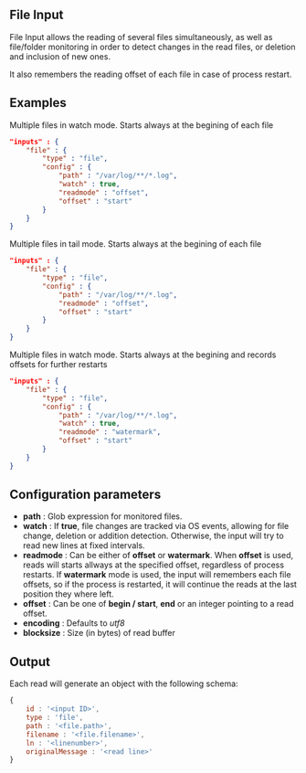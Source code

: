 ## File Input

File Input allows the reading of several files simultaneously, as well as file/folder monitoring in order to detect changes in the read files, or deletion and inclusion of new ones.

It also remembers the reading offset of each file in case of process restart.

## Examples

Multiple files in watch mode. Starts always at the begining of each file
```json
"inputs" : {
	"file" : {
		"type" : "file",
		"config" : {
			"path" : "/var/log/**/*.log",
			"watch" : true,
			"readmode" : "offset",
			"offset" : "start"
		}
	}
}
```

Multiple files in tail mode. Starts always at the begining of each file
```json
"inputs" : {
	"file" : {
		"type" : "file",
		"config" : {
			"path" : "/var/log/**/*.log",
			"readmode" : "offset",
			"offset" : "start"
		}
	}
}
```

Multiple files in watch mode. Starts always at the begining and records offsets for further restarts
```json
"inputs" : {
	"file" : {
		"type" : "file",
		"config" : {
			"path" : "/var/log/**/*.log",
			"watch" : true,
			"readmode" : "watermark",
			"offset" : "start"
		}
	}
}
```

## Configuration parameters
* **path** : Glob expression for monitored files.
* **watch** : If **true**, file changes are tracked via OS events, allowing for file change, deletion or addition detection. Otherwise, the input will try to read new lines at fixed intervals.
* **readmode** : Can be either of **offset** or **watermark**. When **offset** is used, reads will starts allways at the specified offset, regardless of process restarts. If **watermark** mode is used, the input will remembers each file offsets, so if the process is restarted, it will continue the reads at the last position they where left.
* **offset** : Can be one of **begin / start**, **end** or an integer pointing to a read offset.
* **encoding** : Defaults to *utf8*
* **blocksize** : Size (in bytes) of read buffer

## Output
Each read will generate an object with the following schema:
```javascript
{
	id : '<input ID>',
	type : 'file',
	path : '<file.path>',
	filename : '<file.filename>',
	ln : '<linenumber>',
	originalMessage : '<read line>'
}
```

